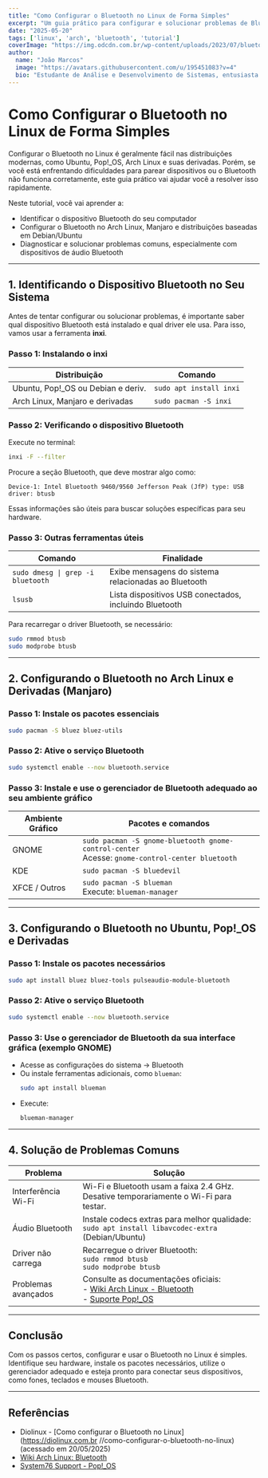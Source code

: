 ```yaml
---
title: "Como Configurar o Bluetooth no Linux de Forma Simples"
excerpt: "Um guia prático para configurar e solucionar problemas de Bluetooth no Arch Linux, Ubuntu e suas derivadas."
date: "2025-05-20"
tags: ['linux', 'arch', 'bluetooth', 'tutorial']
coverImage: "https://img.odcdn.com.br/wp-content/uploads/2023/07/bluetooth.png"
author:
  name: "João Marcos"
  image: "https://avatars.githubusercontent.com/u/195451083?v=4"
  bio: "Estudante de Análise e Desenvolvimento de Sistemas, entusiasta de sistemas operacionais e tecnologia."
---
```


# Como Configurar o Bluetooth no Linux de Forma Simples

Configurar o Bluetooth no Linux é geralmente fácil nas distribuições modernas, como Ubuntu, Pop!_OS, Arch Linux e suas derivadas. Porém, se você está enfrentando dificuldades para parear dispositivos ou o Bluetooth não funciona corretamente, este guia prático vai ajudar você a resolver isso rapidamente.

Neste tutorial, você vai aprender a:

- Identificar o dispositivo Bluetooth do seu computador  
- Configurar o Bluetooth no Arch Linux, Manjaro e distribuições baseadas em Debian/Ubuntu  
- Diagnosticar e solucionar problemas comuns, especialmente com dispositivos de áudio Bluetooth  

---

## 1. Identificando o Dispositivo Bluetooth no Seu Sistema

Antes de tentar configurar ou solucionar problemas, é importante saber qual dispositivo Bluetooth está instalado e qual driver ele usa. Para isso, vamos usar a ferramenta **inxi**.

### Passo 1: Instalando o inxi

<table>
  <thead>
    <tr>
      <th>Distribuição</th>
      <th>Comando</th>
    </tr>
  </thead>
  <tbody>
    <tr>
      <td>Ubuntu, Pop!_OS ou Debian e deriv.</td>
      <td><code>sudo apt install inxi</code></td>
    </tr>
    <tr>
      <td>Arch Linux, Manjaro e derivadas</td>
      <td><code>sudo pacman -S inxi</code></td>
    </tr>
  </tbody>
</table>

### Passo 2: Verificando o dispositivo Bluetooth

Execute no terminal:

```bash
inxi -F --filter
```

Procure a seção Bluetooth, que deve mostrar algo como:

```
Device-1: Intel Bluetooth 9460/9560 Jefferson Peak (JfP) type: USB
driver: btusb
```

Essas informações são úteis para buscar soluções específicas para seu hardware.

### Passo 3: Outras ferramentas úteis

<table>
  <thead>
    <tr>
      <th>Comando</th>
      <th>Finalidade</th>
    </tr>
  </thead>
  <tbody>
    <tr>
      <td><code>sudo dmesg | grep -i bluetooth</code></td>
      <td>Exibe mensagens do sistema relacionadas ao Bluetooth</td>
    </tr>
    <tr>
      <td><code>lsusb</code></td>
      <td>Lista dispositivos USB conectados, incluindo Bluetooth</td>
    </tr>
  </tbody>
</table>

Para recarregar o driver Bluetooth, se necessário:

```bash
sudo rmmod btusb
sudo modprobe btusb
```

---

## 2. Configurando o Bluetooth no Arch Linux e Derivadas (Manjaro)

### Passo 1: Instale os pacotes essenciais

```bash
sudo pacman -S bluez bluez-utils
```

### Passo 2: Ative o serviço Bluetooth

```bash
sudo systemctl enable --now bluetooth.service
```

### Passo 3: Instale e use o gerenciador de Bluetooth adequado ao seu ambiente gráfico

<table>
  <thead>
    <tr>
      <th>Ambiente Gráfico</th>
      <th>Pacotes e comandos</th>
    </tr>
  </thead>
  <tbody>
    <tr>
      <td>GNOME</td>
      <td><code>sudo pacman -S gnome-bluetooth gnome-control-center</code><br />Acesse: <code>gnome-control-center bluetooth</code></td>
    </tr>
    <tr>
      <td>KDE</td>
      <td><code>sudo pacman -S bluedevil</code></td>
    </tr>
    <tr>
      <td>XFCE / Outros</td>
      <td><code>sudo pacman -S blueman</code><br />Execute: <code>blueman-manager</code></td>
    </tr>
  </tbody>
</table>

---
## 3. Configurando o Bluetooth no Ubuntu, Pop!_OS e Derivadas

### Passo 1: Instale os pacotes necessários

```bash
sudo apt install bluez bluez-tools pulseaudio-module-bluetooth
```

### Passo 2: Ative o serviço Bluetooth

```bash
sudo systemctl enable --now bluetooth.service
```

### Passo 3: Use o gerenciador de Bluetooth da sua interface gráfica (exemplo GNOME)

- Acesse as configurações do sistema → Bluetooth  
- Ou instale ferramentas adicionais, como `blueman`:  
  ```bash
  sudo apt install blueman
  ```
- Execute:  
  ```bash
  blueman-manager
  ```

---

## 4. Solução de Problemas Comuns

<table>
  <thead>
    <tr>
      <th>Problema</th>
      <th>Solução</th>
    </tr>
  </thead>
  <tbody>
    <tr>
      <td>Interferência Wi-Fi</td>
      <td>Wi-Fi e Bluetooth usam a faixa 2.4 GHz. Desative temporariamente o Wi-Fi para testar.</td>
    </tr>
    <tr>
      <td>Áudio Bluetooth</td>
      <td>Instale codecs extras para melhor qualidade:<br /><code>sudo apt install libavcodec-extra</code> (Debian/Ubuntu)</td>
    </tr>
    <tr>
      <td>Driver não carrega</td>
      <td>Recarregue o driver Bluetooth:<br /><code>sudo rmmod btusb</code><br /><code>sudo modprobe btusb</code></td>
    </tr>
    <tr>
      <td>Problemas avançados</td>
      <td>Consulte as documentações oficiais:<br />- <a href="https://wiki.archlinux.org/title/Bluetooth">Wiki Arch Linux - Bluetooth</a><br />- <a href="https://support.system76.com">Suporte Pop!_OS</a></td>
    </tr>
  </tbody>
</table>

---

## Conclusão

Com os passos certos, configurar e usar o Bluetooth no Linux é simples. Identifique seu hardware, instale os pacotes necessários, utilize o gerenciador adequado e esteja pronto para conectar seus dispositivos, como fones, teclados e mouses Bluetooth.

---

## Referências

- Diolinux - [Como configurar o Bluetooth no Linux](https://diolinux.com.br //como-configurar-o-bluetooth-no-linux) (acessado em 20/05/2025)  
- [Wiki Arch Linux: Bluetooth](https://wiki.archlinux.org/title/Bluetooth)  
- [System76 Support - Pop!_OS](https://support.system76.com)  
